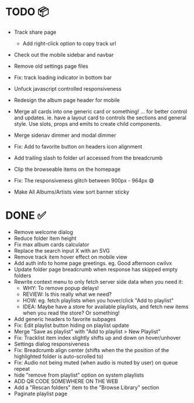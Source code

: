 # TODO 📦
- Track share page
    - Add right-click option to copy track url
- Check out the mobile sidebar and navbar
- Remove old settings page files
- Fix: track loading indicator in bottom bar
- Unfuck javascript controlled responsiveness

- Redesign the album page header for mobile
- Merge all cards into one generic card or something! ... for better control and updates. ie. have a layout card to controls the sections and general style. Use slots, props and emits to create child components.
- Merge sidenav dimmer and modal dimmer
- Fix: Add to favorite button on headers icon alignment
- Add trailing slash to folder url accessed from the breadcrumb
- Clip the browseable items on the homepage
- Fix: The responsiveness glitch between 900px - 964px 😅
- Make All Albums/Artists view sort banner sticky

# DONE ✅
- Remove welcome dialog
- Reduce folder item height
- Fix max album cards calculator
- Replace the search input X with an SVG
- Remove track item hover effect on mobile view
- Add auth info to home page greetings. eg. Good afternoon cwilvx
- Update folder page breadcrumb when response has skipped empty folders
- Rewrite context menu to only fetch server side data when you need it:
    - WHY: To remove popup delays!
    - REVIEW: Is this really what we need?
    - HOW: eg. fetch playlists when you hover/click "Add to playlist"
    - IDEA: Maybe have a store for available playlists, and fetch new items when you read the store? Or something!
- Add generic headers to favorite subpages
- Fix: Edit playlist button hiding on playlist update
- Merge "Save as playlist" with "Add to playlist > New Playlist"
- Fix: Tracklist item index slightly shifts up and down on hover/unhover
- Settings dialog responsiveness
- Fix: Breadcrumb align center (shifts when the the position of the highlighted folder is auto-scrolled to)
- Fix: Audio not being muted (when audio is muted by user) on queue repeat
- hide "remove from playlist" option on system playlists
- ADD QR CODE SOMEWHERE ON THE WEB
- Add a "Rescan folders" item to the "Browse Library" section
- Paginate playlist page